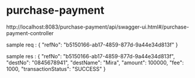 # purchase-payment
http://localhost:8083/purchase-payment/api/swagger-ui.html#/purchase-payment-controller

sample req :
{
"refNo": "b5150166-ab17-4859-877d-9a44e34d813f"
}

sample res :
{
"refNo": "b5150166-ab17-4859-877d-9a44e34d813f",
"destNo": "0845678941",
"destName": "Mira",
"amount": 100000,
"fee": 1000,
"transactionStatus": "SUCCESS"
}